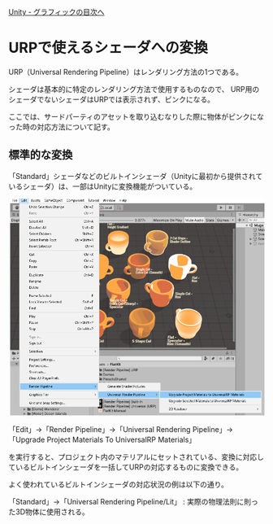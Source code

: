 [Unity - グラフィックの目次へ](./../index.md)

# URPで使えるシェーダへの変換

URP（Universal Rendering Pipeline）はレンダリング方法の1つである。

シェーダは基本的に特定のレンダリング方法で使用するものなので、
URP用のシェーダでないシェーダはURPでは表示されず、ピンクになる。

ここでは、サードパーティのアセットを取り込むなりした際に物体がピンクになった時の対応方法について記す。

## 標準的な変換

「Standard」シェーダなどのビルトインシェーダ（Unityに最初から提供されているシェーダ）は、一部はUnityに変換機能がついている。

![convert_material_to_urp](./media/convert_material_to_urp.png)

「Edit」→「Render Pipeline」→「Universal Rendering Pipeline」→「Upgrade Project Materials To UniversalRP Materials」

を実行すると、プロジェクト内のマテリアルにセットされている、変換に対応しているビルトインシェーダを一括してURPの対応するものに変換できる。

よく使われているビルトインシェーダの対応状況の例は以下の通り。

「Standard」→「Universal Rendering Pipeline/Lit」
: 実際の物理法則に則った3D物体に使用される。

